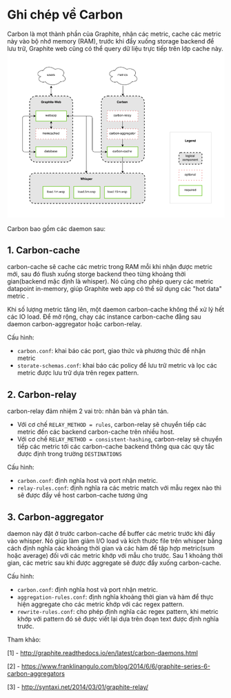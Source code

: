 # Ghi chép về Carbon
Carbon là mọt thành phần của Graphite, nhận các metric, cache các metric này vào bộ nhớ memory (RAM), trước khi đẩy xuống storage backend để lưu trữ, Graphite web cũng có thể query dữ liệu trực tiếp trên lớp cache này.
![Mo hinh](../images/carbon/overview.png)

Carbon bao gồm các daemon sau:
 
## 1. Carbon-cache
carbon-cache sẽ cache các metric trong RAM mỗi khi nhận được metric mới, sau đó flush xuống storge backend theo từng khoảng thời gian(backend mặc định là whisper). Nó cũng cho phép query các metric datapoint in-memory, giúp Graphite web app có thể sử dụng các "hot data" metric .

Khi số lượng metric tăng lên, một daemon carbon-cache không thể xử lý hết các IO load. Để mở rộng, chạy các instance carbon-cache đằng sau daemon carbon-aggregator hoặc carbon-relay.

Cấu hình:

 - `carbon.conf`: khai báo các port, giao thức và phương thức để nhận metric
 - `storate-schemas.conf`: khai báo các policy để lưu trữ metric và lọc các metric được lưu trữ dựa trên regex pattern.

## 2. Carbon-relay
carbon-relay đảm nhiệm 2 vai trò: nhân bản và phân tán.
- Với cơ chế `RELAY_METHOD = rules`, carbon-relay sẽ chuyển tiếp các metric đến các backend carbon-cache trên nhiều host.
- Với cơ chế `RELAY_METHOD = consistent-hashing`, carbon-relay sẽ chuyển tiếp các metric tới các carbon-cache backend thông qua các quy tắc được định trong trường `DESTINATIONS`

Cấu hình:

 - `carbon.conf`: định nghĩa host và port nhận metric.
 - `relay-rules.conf`: định nghĩa ra các metric match với mẫu regex nào thì sẽ được đẩy về host carbon-cache tương ứng

## 3. Carbon-aggregator
daemon này đặt ở trước carbon-cache để buffer các metric trước khi đẩy vào whisper. Nó giúp làm giảm I/O load và kích thước file trên whisper bằng cách định nghĩa các khoảng thời gian và các hàm để tập hợp metric(sum hoặc average) đối với các metric khớp với mẫu cho trước. Sau 1 khoảng thời gian, các metric sau khi được aggregate sẽ được đẩy xuống carbon-cache.

Cấu hình:

 - `carbon.conf`: định nghĩa host và port nhận metric.
 - `aggregation-rules.conf`: định nghĩa khoảng thời gian và hàm để thực hiện aggregate cho các metric khớp với các regex pattern.
 - `rewrite-rules.conf`: cho phép định nghĩa các regex pattern, khi metric khớp với pattern đó sẽ được viết lại dựa trên đoạn text được định nghĩa trước.

Tham khảo:

[1] - http://graphite.readthedocs.io/en/latest/carbon-daemons.html

[2] - https://www.franklinangulo.com/blog/2014/6/6/graphite-series-6-carbon-aggregators

[3] - http://syntaxi.net/2014/03/01/graphite-relay/